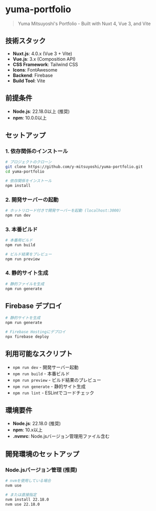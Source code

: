 # yuma-portfolio

> Yuma Mitsuyoshi's Portfolio - Built with Nuxt 4, Vue 3, and Vite

## 技術スタック

- **Nuxt.js**: 4.0.x (Vue 3 + Vite)
- **Vue.js**: 3.x (Composition API)
- **CSS Framework**: Tailwind CSS
- **Icons**: FontAwesome
- **Backend**: Firebase
- **Build Tool**: Vite

## 前提条件

- **Node.js**: 22.18.0以上 (推奨)
- **npm**: 10.0.0以上

## セットアップ

### 1. 依存関係のインストール

```bash
# プロジェクトのクローン
git clone https://github.com/y-mitsuyoshi/yuma-portfolio.git
cd yuma-portfolio

# 依存関係をインストール
npm install
```

### 2. 開発サーバーの起動

```bash
# ホットリロード付きで開発サーバーを起動 (localhost:3000)
npm run dev
```

### 3. 本番ビルド

```bash
# 本番用ビルド
npm run build

# ビルド結果をプレビュー
npm run preview
```

### 4. 静的サイト生成

```bash
# 静的ファイルを生成
npm run generate
```

## Firebase デプロイ

```bash
# 静的サイトを生成
npm run generate

# Firebase Hostingにデプロイ
npx firebase deploy
```

## 利用可能なスクリプト

- `npm run dev` - 開発サーバー起動
- `npm run build` - 本番ビルド
- `npm run preview` - ビルド結果のプレビュー
- `npm run generate` - 静的サイト生成
- `npm run lint` - ESLintでコードチェック

## 環境要件

- **Node.js**: 22.18.0 (推奨)
- **npm**: 10.x以上
- **.nvmrc**: Node.jsバージョン管理用ファイル含む

## 開発環境のセットアップ

### Node.jsバージョン管理 (推奨)

```bash
# nvmを使用している場合
nvm use

# または直接指定
nvm install 22.18.0
nvm use 22.18.0
```
